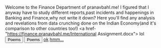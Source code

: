 Welcome to the Finance Department of pranavbahl.me!
I figured that I anyway have to study different reports,past incidents and happenings in Banking and Finance,why not write it down?
Here you'll find any analysis and revelations from data crunching done on the Indian Economy(and it's comparison to other countries too!)
<a href- "https://finance.pranavbahl.me/International Assignment.docx"> lol</a>
 <button onclick="window.location.href = 'https://pranavbahl.me/Poems.html';">Poems</button>
  <button onclick="window.location.href = 'http://finance.pranavbahl.me/International Assignment.docx';">Poems</button>
<a href="http://pranavbahl.me/blah.html">ok</a>
<a href="http://pranavbahl.me/ok.html">hmm...</a>
